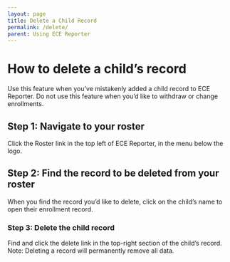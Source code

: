 ```yaml
---
layout: page
title: Delete a Child Record
permalink: /delete/
parent: Using ECE Reporter
---
```


# How to delete a child’s record
Use this feature when you’ve mistakenly added a child record to ECE Reporter. Do not use this feature when you’d like to withdraw or change enrollments.

## Step 1: Navigate to your roster
Click the Roster link in the top left of ECE Reporter, in the menu below the logo.

## Step 2: Find the record to be deleted from your roster
When you find the record you’d like to delete, click on the child’s name to open their enrollment record.


### Step 3: Delete the child record
Find and click the delete link in the top-right section of the child’s record.
Note: Deleting a record will permanently remove all data.

